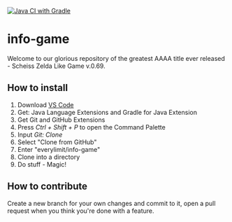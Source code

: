 [![Java CI with Gradle](https://github.com/EveryLimit/info-game/actions/workflows/gradle.yml/badge.svg)](https://github.com/EveryLimit/info-game/actions/workflows/gradle.yml)
# info-game
Welcome to our glorious repository of the greatest AAAA title ever released - Scheiss Zelda Like Game v.0.69.

## How to install
1. Download [VS Code](https://code.visualstudio.com/Download)
2. Get: Java Language Extensions and Gradle for Java Extension
3. Get Git and GitHub Extensions
4. Press _Ctrl + Shift + P_ to open the Command Palette
5. Input _Git: Clone_
6. Select "Clone from GitHub"
7. Enter "everylimit/info-game"
8. Clone into a directory
9. Do stuff - Magic!

## How to contribute
Create a new branch for your own changes and commit to it, open a pull request when you think you're done with a feature.

